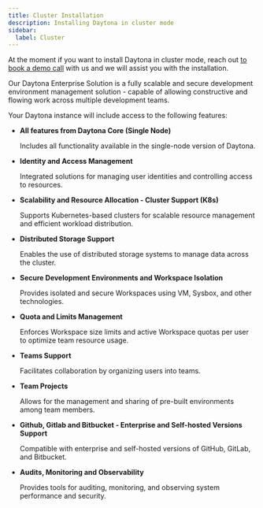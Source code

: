 ```yaml
---
title: Cluster Installation
description: Installing Daytona in cluster mode
sidebar:
  label: Cluster
---
```


At the moment if you want to install Daytona in cluster mode, reach out [to book a demo call](https://daytona.zapier.app/) with us and we will assist you with the installation.

Our Daytona Enterprise Solution is a fully scalable and secure development environment management solution - capable of allowing constructive and flowing work across multiple development teams. 

Your Daytona instance will include access to the following features:

- **All features from Daytona Core (Single Node)**

    Includes all functionality available in the single-node version of Daytona.

- **Identity and Access Management**

    Integrated solutions for managing user identities and controlling access to resources.

- **Scalability and Resource Allocation - Cluster Support (K8s)**

    Supports Kubernetes-based clusters for scalable resource management and efficient workload distribution.

- **Distributed Storage Support**

    Enables the use of distributed storage systems to manage data across the cluster.

- **Secure Development Environments and Workspace Isolation**

    Provides isolated and secure Workspaces using VM, Sysbox, and other technologies.

- **Quota and Limits Management**

    Enforces Workspace size limits and active Workspace quotas per user to optimize team resource usage.

- **Teams Support**

    Facilitates collaboration by organizing users into teams.

- **Team Projects**

    Allows for the management and sharing of pre-built environments among team members.

- **Github, Gitlab and Bitbucket - Enterprise and Self-hosted Versions Support**

    Compatible with enterprise and self-hosted versions of GitHub, GitLab, and Bitbucket.

- **Audits, Monitoring and Observability**

    Provides tools for auditing, monitoring, and observing system performance and security.